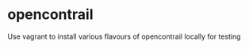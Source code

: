 opencontrail
============

Use vagrant to install various flavours of opencontrail locally for testing 
